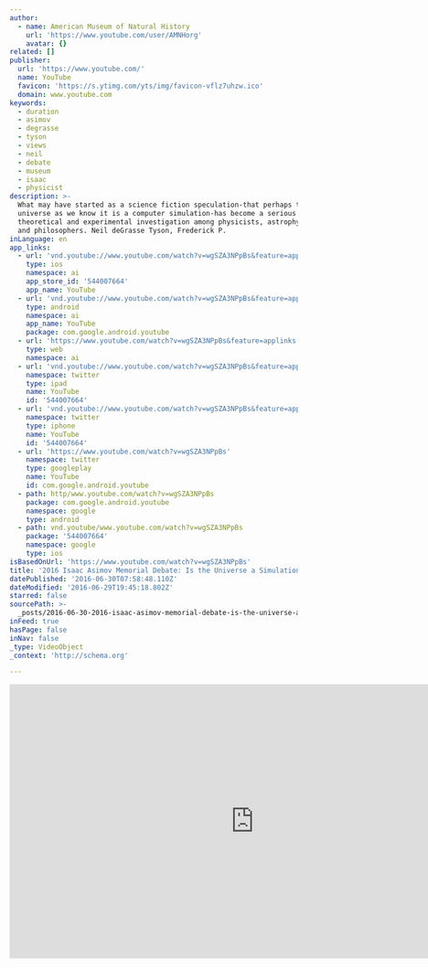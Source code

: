 ```yaml
---
author:
  - name: American Museum of Natural History
    url: 'https://www.youtube.com/user/AMNHorg'
    avatar: {}
related: []
publisher:
  url: 'https://www.youtube.com/'
  name: YouTube
  favicon: 'https://s.ytimg.com/yts/img/favicon-vflz7uhzw.ico'
  domain: www.youtube.com
keywords:
  - duration
  - asimov
  - degrasse
  - tyson
  - views
  - neil
  - debate
  - museum
  - isaac
  - physicist
description: >-
  What may have started as a science fiction speculation-that perhaps the
  universe as we know it is a computer simulation-has become a serious line of
  theoretical and experimental investigation among physicists, astrophysicists,
  and philosophers. Neil deGrasse Tyson, Frederick P.
inLanguage: en
app_links:
  - url: 'vnd.youtube://www.youtube.com/watch?v=wgSZA3NPpBs&feature=applinks'
    type: ios
    namespace: ai
    app_store_id: '544007664'
    app_name: YouTube
  - url: 'vnd.youtube://www.youtube.com/watch?v=wgSZA3NPpBs&feature=applinks'
    type: android
    namespace: ai
    app_name: YouTube
    package: com.google.android.youtube
  - url: 'https://www.youtube.com/watch?v=wgSZA3NPpBs&feature=applinks'
    type: web
    namespace: ai
  - url: 'vnd.youtube://www.youtube.com/watch?v=wgSZA3NPpBs&feature=applinks'
    namespace: twitter
    type: ipad
    name: YouTube
    id: '544007664'
  - url: 'vnd.youtube://www.youtube.com/watch?v=wgSZA3NPpBs&feature=applinks'
    namespace: twitter
    type: iphone
    name: YouTube
    id: '544007664'
  - url: 'https://www.youtube.com/watch?v=wgSZA3NPpBs'
    namespace: twitter
    type: googleplay
    name: YouTube
    id: com.google.android.youtube
  - path: http/www.youtube.com/watch?v=wgSZA3NPpBs
    package: com.google.android.youtube
    namespace: google
    type: android
  - path: vnd.youtube/www.youtube.com/watch?v=wgSZA3NPpBs
    package: '544007664'
    namespace: google
    type: ios
isBasedOnUrl: 'https://www.youtube.com/watch?v=wgSZA3NPpBs'
title: '2016 Isaac Asimov Memorial Debate: Is the Universe a Simulation?'
datePublished: '2016-06-30T07:58:48.110Z'
dateModified: '2016-06-29T19:45:18.802Z'
starred: false
sourcePath: >-
  _posts/2016-06-30-2016-isaac-asimov-memorial-debate-is-the-universe-a-simulat.md
inFeed: true
hasPage: false
inNav: false
_type: VideoObject
_context: 'http://schema.org'

---
```

<iframe src="https://cdn.embedly.com/widgets/media.html?src=https%3A%2F%2Fwww.youtube.com%2Fembed%2FwgSZA3NPpBs%3Ffeature%3Doembed&amp;url=http%3A%2F%2Fwww.youtube.com%2Fwatch%3Fv%3DwgSZA3NPpBs&amp;image=https%3A%2F%2Fi.ytimg.com%2Fvi%2FwgSZA3NPpBs%2Fhqdefault.jpg&amp;key=b7d04c9b404c499eba89ee7072e1c4f7&amp;type=text%2Fhtml&amp;schema=youtube" width="854" height="480" scrolling="no" frameborder="0" allowfullscreen="" style=""></iframe>